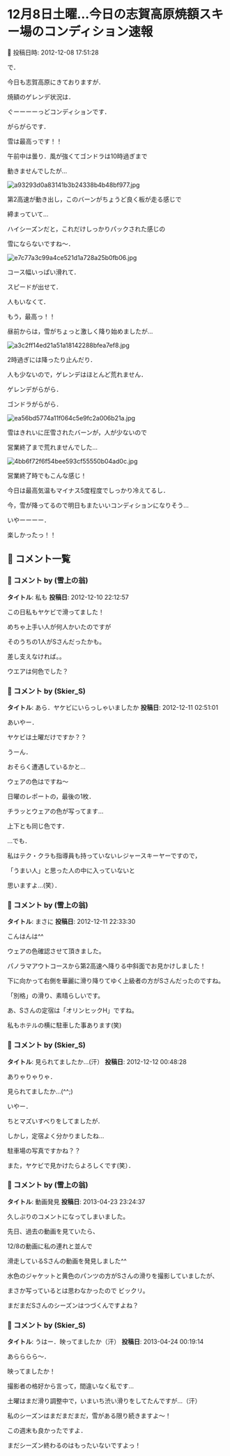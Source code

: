 # 12月8日土曜…今日の志賀高原焼額スキー場のコンディション速報

📅 投稿日時: 2012-12-08 17:51:28

で．


今日も志賀高原にきておりますが．





焼額のゲレンデ状況は．


ぐーーーーっどコンディションです．


がらがらです．


雪は最高っです！！





午前中は曇り．風が強くてゴンドラは10時過ぎまで


動きませんでしたが…




![a93293d0a83141b3b24338b4b48bf977.jpg](images/a93293d0a83141b3b24338b4b48bf977.jpg)







第2高速が動き出し，このバーンがちょうど良く板が走る感じで


締まっていて…


ハイシーズンだと，これだけしっかりパックされた感じの


雪にならないですね～．




![e7c77a3c99a4ce521d1a728a25b0fb06.jpg](images/e7c77a3c99a4ce521d1a728a25b0fb06.jpg)




コース幅いっぱい滑れて．


スピードが出せて．


人もいなくて．


もう，最高っ！！





昼前からは，雪がちょっと激しく降り始めましたが…




![a3c2ff14ed21a51a18142288bfea7ef8.jpg](images/a3c2ff14ed21a51a18142288bfea7ef8.jpg)







2時過ぎには降ったり止んだり．


人も少ないので，ゲレンデはほとんど荒れません．


ゲレンデがらがら．


ゴンドラがらがら．




![ea56bd5774a11f064c5e9fc2a006b21a.jpg](images/ea56bd5774a11f064c5e9fc2a006b21a.jpg)







雪はきれいに圧雪されたバーンが，人が少ないので


営業終了まで荒れませんでした…




![4bb6f72f6f54bee593cf55550b04ad0c.jpg](images/4bb6f72f6f54bee593cf55550b04ad0c.jpg)




営業終了時でもこんな感じ！





今日は最高気温もマイナス5度程度でしっかり冷えてるし．


今，雪が降ってるので明日もまたいいコンディションになりそう…





いやーーーー．


楽しかったっ！！

## 💬 コメント一覧

### 💬 コメント by (雪上の翁)
**タイトル**: 私も
**投稿日**: 2012-12-10 22:12:57

この日私もヤケビで滑ってました！

めちゃ上手い人が何人かいたのですが

そのうちの1人がSさんだったかも。

差し支えなければ。。

ウエアは何色でした？

### 💬 コメント by (Skier_S)
**タイトル**: あら．ヤケビにいらっしゃいましたか
**投稿日**: 2012-12-11 02:51:01

あいやー．

ヤケビは土曜だけですか？？



うーん．

おそらく遭遇しているかと…



ウェアの色はですね～

日曜のレポートの，最後の1枚．

チラッとウェアの色が写ってます…

上下とも同じ色です．



…でも．

私はテク・クラも指導員も持っていないレジャースキーヤーですので，

「うまい人」と思った人の中に入っていないと

思いますよ…(笑）．

### 💬 コメント by (雪上の翁)
**タイトル**: まさに
**投稿日**: 2012-12-11 22:33:30

こんはんは^^

ウェアの色確認させて頂きました。

パノラマアウトコースから第2高速へ降りる中斜面でお見かけしました！

下に向かって右側を華麗に滑り降りてゆく上級者の方がSさんだったのですね。

「別格」の滑り、素晴らしいです。

あ、Sさんの定宿は「オリンヒックH」ですね。

私もホテルの横に駐車した事あります(笑)

### 💬 コメント by (Skier_S)
**タイトル**: 見られてましたか…(汗）
**投稿日**: 2012-12-12 00:48:28

ありゃりゃりゃ．

見られてましたか…(^^;)

いやー．

ちとマズいすべりをしてましたが．



しかし，定宿よく分かりましたね…

駐車場の写真ですかね？？



また，ヤケビで見かけたらよろしくです(笑）．

### 💬 コメント by (雪上の翁)
**タイトル**: 動画発見
**投稿日**: 2013-04-23 23:24:37

久しぶりのコメントになってしまいました。

先日、過去の動画を見ていたら、

12/8の動画に私の連れと並んで

滑走しているSさんの動画を発見しました^^

水色のジャケットと黄色のパンツの方がSさんの滑りを撮影していましたが、

まさか写っているとは思わなかったので ビックリ。

まだまだSさんのシーズンはつづくんですよね？

### 💬 コメント by (Skier_S)
**タイトル**: うはー．映ってましたか（汗）
**投稿日**: 2013-04-24 00:19:14

あらららら～．

映ってましたか！

撮影者の格好から言って，間違いなく私です…

土曜はまだ滑り調整中で，いまいち渋い滑りをしてたんですが…（汗）



私のシーズンはまだまだまだ，雪がある限り続きますよ～！

この週末も良かったですよ．

まだシーズン終わるのはもったいないですよっ！

